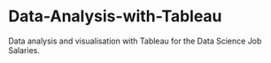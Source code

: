 # Data-Analysis-with-Tableau
Data analysis and visualisation with Tableau for the Data Science Job Salaries.
